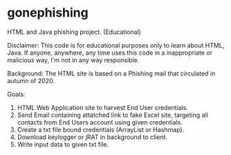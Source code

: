 # gonephishing
HTML and Java phishing project. (Educational)

Disclaimer: This code is for educational purposes only to learn about HTML, Java. If anyone, anywhere, any time uses this code in a inappropriate or 
malicious way, I'm not in any way responsible.

Background:
The HTML site is based on a Phishing mail that circulated in autumn of 2020.

Goals:
1. HTML Web Application site to harvest End User credentials.
2. Send Email containing attatched link to fake Excel site, targeting all contacts from End Users account using given credentials.
3. Create a txt file bound credentials (ArrayList or Hashmap).
4. Download keylogger or jRAT in background to client.
5. Write input data to given txt file. 
